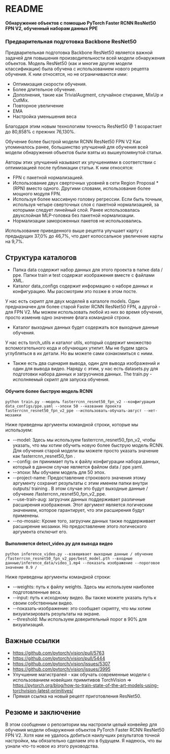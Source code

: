 # README

**Обнаружение объектов с помощью PyTorch Faster RCNN ResNet50 FPN V2, обученный наборам данных PPE**

### Предварительная подготовка Backbone ResNet50

Предварительная подготовка Backbone ResNet50 является важной задачей для повышения производительности всей модели обнаружения объектов. Модель ResNet50 (как и многие другие модели классификации) была обучена с использованием нового рецепта обучения. К ним относятся, но не ограничиваются ими:

* Оптимизация скорости обучения.
* Более длительное обучение.
* Дополнения, такие как TrivialAugment, случайное стирание, MixUp и CutMix.
* Повторное увеличение
* EMA
* Настройка уменьшения веса

Благодаря этим новым технологиям точность ResNet50 @ 1 возрастает до 80,858% с прежних 76,130%.

Обучение более быстрой модели RCNN ResNet50 FPN V2
Как упоминалось ранее, большинство улучшений для обучения всей модели обнаружения объектов были взяты из вышеупомянутой статьи.

Авторы этих улучшений называют их улучшениями в соответствии с оптимизацией после публикации статьи. К ним относятся:

* FPN с пакетной нормализацией.
* Использование двух сверточных уровней в сети Region Proposal * (RPN) вместо одного. Другими словами, использование более мощного модуля FPN.
* Используя более массивную головку регрессии. Если быть точным, используя четыре сверточных слоя с пакетной нормализацией, за которыми следует линейный слой. Ранее использовалась двухслойная MLP-головка без пакетной нормализации.
* Нормализации замороженных пакетов не использовались.

Использование приведенного выше рецепта улучшает карту с предыдущих 37,0% до 46,7%, что дает колоссальное увеличение карты на 9,7%.

## Структура каталогов

* Папка data содержит набор данных для этого проекта в папке data / ppe. Папки train и test содержат изображения вместе с файлами XML.
* Каталог data_configs содержит информацию о наборе данных и конфигурацию. Мы рассмотрим это позже в этом посте.

У нас есть скрипт для двух моделей в каталоге models. Один предназначен для более старой Faster RCNN ResNet50 FPN, а другой - для FPN V2. Мы можем использовать любой из них во время обучения, просто изменив одно значение флага командной строки.

* Каталог выходных данных будет содержать все выходные данные обучения.

У нас есть torch_utils и каталог utils, который содержит множество вспомогательного кода и обучающих утилит. Мы не будем здесь углубляться в их детали. Но вы можете сами ознакомиться с ними.

* Также есть два сценария вывода, один для вывода изображений и один для вывода видео. Наряду с этим, у нас есть datasets.py для подготовки набора данных и загрузчиков данных. The train.py - исполняемый скрипт для запуска обучения.

#### Обучите более быструю модель RCNN

`python train.py --модель fasterrcnn_resnet50_fpn_v2 --конфигурация data_configs/ppe.yaml --эпохи 50 --название проекта fasterrcnn_resnet50_fpn_v2_ppe --использовать-обучать-август --нет-мозаики`

Ниже приведены аргументы командной строки, которые мы используем:

* --model: Здесь мы используем fasterrcnn_resnet50_fpn_v2, чтобы указать, что мы хотим обучить новую более быструю модель RCNN. Для обучения старой модели вы можете просто указать значение как fasterrcnn_resnet50_fpn .
* --config: он принимает путь к файлу конфигурации набора данных, который в данном случае является файлом data / ppe.yaml.
* --эпохи: Мы обучаем модель для 50 эпох.
* --project-name: Предоставление строкового значения этому аргументу сохранит результаты с этим именем папки внутри outputs/ training . В этом случае это будут выходные данные / обучение /fasterrcnn_resnet50_fpn_v2_ppe.
* --use-train-aug: загрузчик данных поддерживает различные расширения изображения. Этот аргумент является логическим значением, которое гарантирует, что эти расширения будут применены.
* --no-mosaic: Кроме того, загрузчик данных также поддерживает расширение мозаики. Но предоставление этого логического аргумента отключит его.

#### Выполняется detect_video.py для вывода видео

`python inference_video.py --взвешивает выходные данные / обучение /fasterrcnn_resnet50_fpn_v2_ppe/best_model.pth --входные данные/inference_data/video_1.mp4 --показать изображение --пороговое значение 0.9 /`

Ниже приведены аргументы командной строки:

* --weights: путь к файлу weights. Здесь мы используем наиболее подготовленные веса.
* --input: путь к исходному видео. Вы также можете указать путь к своим собственным видео.
* --показать-изображение: это сообщает скрипту, что мы хотим визуализировать результаты на экране.
* --threshold: Мы используем доверительный порог в 90% для визуализаций.

## Важные ссылки

* https://github.com/pytorch/vision/pull/5763
* https://github.com/pytorch/vision/pull/5444
* https://github.com/pytorch/vision/issues/5307
* https://github.com/pytorch/vision/issues/3995
* Улучшение магистралей - как обучать современные модели с использованием новейших примитивов TorchVision => https://pytorch.org/blog/how-to-train-state-of-the-art-models-using-torchvision-latest-primitives/ 
* Прямая ссылка на новый рецепт приготовления ResNet50.

## Резюме и заключение

В этом сообщении о репозитории мы настроили целый конвейер для обучения модели обнаружения объектов PyTorch Faster RCNN ResNet50 FPN V2. Хотя нам не удалось добиться наилучших результатов точной настройки, мы обязательно сделаем это в будущем. Я надеюсь, что вы узнали что-то новое из этого руководства.

